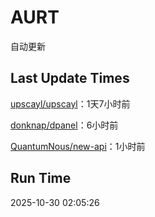 # AURT

自动更新


## Last Update Times

[upscayl/upscayl](https://github.com/upscayl/upscayl)：1天7小时前

[donknap/dpanel](https://github.com/donknap/dpanel)：6小时前

[QuantumNous/new-api](https://github.com/QuantumNous/new-api)：1小时前


## Run Time
2025-10-30 02:05:26
